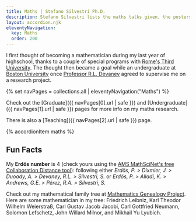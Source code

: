 ```yaml
---
title: Maths | Stefano Silvestri Ph.D.
description: Stefano Silvestri lists the maths talks given, the posters presented, the awards received, and his publications.
layout: accordion.njk
eleventyNavigation:
  key: Maths
  order: 200
---
```


I first thought of becoming a mathematician during my last year of highschool, thanks to a couple of special programs with [Rome's Third University](https://matematicafisica.uniroma3.it/terza-missione/per-la-scuola/). The thought then became a goal while an undergraduate at [Boston University](https://bu.edu) once [Professor R.L. Devaney](https://math.bu.edu/people/bob) agreed to supervise me on a research project.

{% set navPages = collections.all | eleventyNavigation("Maths") %}

Check out the [Graduate]({{ navPages[0].url | safe }}) and [Undergraduate]({{ navPages[1].url | safe }}) pages for more info on my maths research.

There is also a [Teaching]({{ navPages[2].url | safe }}) page.

{% accordionItem maths %}

## Fun Facts

My **Erd&ouml;s number** is 4 (check yours using the [AMS MathSciNet's free Collaboration Distance tool](https://mathscinet.ams.org/mathscinet/freeTools.html?version=2)):
following either *Erd&ouml;s, P. > Dixmier, J. > Duoady, A. > Devaney, R.L. > Silvestri, S.* or *Erd&ouml;s, P. > Alladi, K. > Andrews, G.E. > Pérez, R.A. > Silvestri, S.*

Check out my mathematical family tree at [Mathematics Genealogy Project](https://mathgenealogy.org/id.php?id=258126). Here are some mathematician in my tree: Friedrich Leibniz, Karl Theodor Wilhelm Weierstraß, Carl Gustav Jacob Jacobi, Carl Gottfried Neumann, Solomon Lefschetz, John Willard Milnor, and Mikhail Yu Lyubich. 
